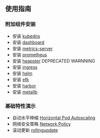 ## 使用指南

### 附加组件安装

- 安装 [kubedns](kubedns.md)
- 安装 [dashboard](dashboard.md)
- 安装 [metrics-server](metrics-server.md)
- 安装 [prometheus](prometheus.md)
- 安装 [heapster](heapster.md) DEPRECATED WARNNING
- 安装 [ingress](ingress.md)
- 安装 [helm](helm.md)
- 安装 [efk](efk.md)
- 安装 [harbor](harbor.md)
- 安装 [metallb](metallb.md)

### 基础特性演示

- 自动水平伸缩 [Horizontal Pod Autoscaling](hpa.md)
- 网络安全策略 [Network Policy](networkpolicy.md)
- 滚动更新 [rollingupdate](rollingupdateWithZeroDowntime.md)



